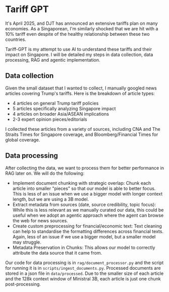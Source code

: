 # Tariff GPT
It's April 2025, and DJT has announced an extensive tariffs plan on many economies. As a Singaporean, I'm similarly shocked that we are hit with a 10% tariff even despite of the healthy relationship between these two countries.

Tariff-GPT is my attempt to use AI to understand these tariffs and their impact on Singapore. I will be detailed my steps in data collection, data processing, RAG and agentic implementation. 

## Data collection
Given the small dataset that I wanted to collect, I manually googled news articles covering Trump's tariffs. Here is the breakdown of article types:
- 4 articles on general Trump tariff policies
- 5 articles specifically analyzing Singapore impact
- 4 articles on broader Asia/ASEAN implications
- 2-3 expert opinion pieces/editorials

I collected these articles from a variety of sources, including CNA and The Straits Times for Singapore coverage, and Bloomberg/Financial Times for global coverage.

## Data processing
After collecting the data, we want to process them for better performance in RAG later on. We will do the following:
- Implement document chunking with strategic overlap: Chunk each article into smaller "pieces" so that our model is able to better focus. This is less of an issue when we use a bigger model with longer context length, but we are using a 3B model.
- Extract metadata from sources (date, source credibility, topic focus): While this is less relevant as we manually curated our data, this could be useful when we adopt an agentic approach where the agent can browse the web for news sources.
- Create custom preprocessing for financial/economic text: Text cleaning can help to standardise the formatting differences across financial texts. Again, less of an issue if we use a bigger model, but a smaller model may struggle.
- Metadata Preservation in Chunks: This allows our model to correctly attribute the data source that it came from.

Our code for data processing is in `rag/document_processor.py` and the script for running it is in `scripts/ingest_documents.py`. Processed documents are stored in a json file in `data/processed`. Due to the smaller size of each article and the 128k context window of Ministral 3B, each article is just one chunk post-processing.